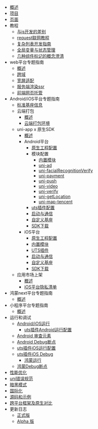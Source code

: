 * [概述](README.md)
* [项目](project.md)
* [页面](page.md)
* 教程
  * [与js开发的差别](tutorial/codegap.md)
  * [request联网教程](tutorial/request.md)
  * [复杂列表开发指南](tutorial/stickynestlist.md)
  * [全局变量与状态管理](tutorial/store.md)
  * [几种组件标记的概念澄清](tutorial/idref.md)
* web平台专题指南
  * [概述](web/README.md)
  * [跨域](https://uniapp.dcloud.net.cn/tutorial/CORS.html)
  * [宽屏适配](https://uniapp.dcloud.net.cn/tutorial/adapt.html)
  * [服务端渲染ssr](web/ssr.md)
  * [前端网页托管](https://doc.dcloud.net.cn/uniCloud/hosting.html)
* Android/iOS平台专题指南
	* [标准基座信息](tutorial/app-playground.md)
	* 云端打包
		* [概述](tutorial/app-package.md)
		* [云端打包环境](tutorial/app-env.md)
	* uni-app x 原生SDK
		* [概述](native/README.md)
		* Android平台
			* [原生工程配置](native/use/android.md)
			* 模块配置
				* [内置模块](native/modules/android/others.md)
				* [uni-ad](native/modules/android/uni-ad.md)
				* [uni-facialRecognitionVerify](native/modules/android/uni-facialRecognitionVerify.md)
				* [uni-payment](native/modules/android/uni-payment.md)
				* [uni-push](native/modules/android/uni-push.md)
				* [uni-video](native/modules/android/uni-video.md)
				* [uni-verify](native/modules/android/uni-verify.md)
				* [uni-getLocation](native/modules/android/uni-getLocation.md)
				* [uni-map-tencent](native/modules/android/uni-map-tencent.md)
			* [uts插件配置](native/use/androiduts.md)
			* [启动与通信](native/use/androidcomm.md)
			* [自定义基座](native/debug/android.md)
			* [SDK下载](native/download/android.md)
		* iOS平台
		   * [原生工程配置](native/use/ios.md)
		   * [内置模块](native/modules/ios/modules.md)
		   * [UTS插件](native/use/iosuts.md)
		   * [启动与通信](native/use/iosapi.md)
			* [自定义基座](native/debug/ios.md)
			* [SDK下载](native/download/ios.md)
	* 应用市场上架
		* [概述](tutorial/app-market.md)
		* [iOS平台隐私清单](https://uniapp.dcloud.net.cn/tutorial/app-ios-privacyinfo.html)
* 鸿蒙next平台专题指南
  * [概述](app-harmony/README.md)
* 小程序平台专题指南
  * [概述](mp/README.md)
* 运行和调试
  * [Android/iOS运行](https://uniapp.dcloud.net.cn/tutorial/run/run-app.html)
	* [uts插件Android运行配置](https://uniapp.dcloud.net.cn/tutorial/run/uts-development-android.html)
  * [Android 审查元素](debug/android-inspector.md)
  * [Android Debug断点](https://uniapp.dcloud.net.cn/tutorial/debug/uni-uts-debug.html)
  * [uts插件iOS运行配置](https://uniapp.dcloud.net.cn/tutorial/run/uts-development-ios.html)
  * [uts插件iOS Debug](https://uniapp.dcloud.net.cn/tutorial/debug/uni-uts-debug-ios.html)
	* [鸿蒙运行](https://uniapp.dcloud.net.cn/tutorial/harmony/runbuild.html)
  * [鸿蒙Debug断点](https://uniapp.dcloud.net.cn/tutorial/debug/uni-uts-debug-harmony.html)
* [性能优化](performance.md)
* [uni错误规范](https://uniapp.dcloud.net.cn/tutorial/err-spec.html)
* [暗黑模式](api/theme-change.md)
* [国际化](i18n.md)
* [源码和示例](sample.md)
* [跨平台框架及原生对比](select.md)
* 更新日志
  * [正式版](release.md)
  * [Alpha 版](release-note-alpha.md)
